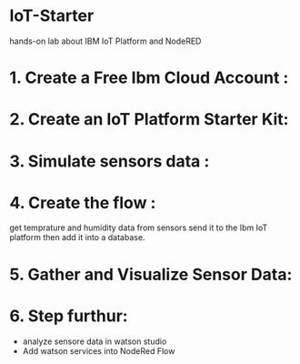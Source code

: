 # IoT-Starter
hands-on lab about IBM IoT Platform and NodeRED
# 1. Create a Free Ibm Cloud Account :
# 2. Create an IoT Platform Starter Kit:
# 3. Simulate sensors data : 
# 4. Create the flow : 
get temprature and humidity data from sensors send it to the Ibm IoT platform then add it into a database.
# 5. Gather and Visualize Sensor Data:
# 6. Step furthur:
  - analyze sensore data in watson studio
  - Add watson services into NodeRed Flow
